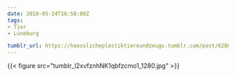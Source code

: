 ```yaml
---
date: 2010-05-24T16:58:00Z
tags:
- Tier
- Lüneburg

tumblr_url: https://haesslicheplastiktiereundzeugs.tumblr.com/post/628847383
---
```

{{< figure src="tumblr_l2xvfznhNK1qbfzcmo1_1280.jpg" >}}
